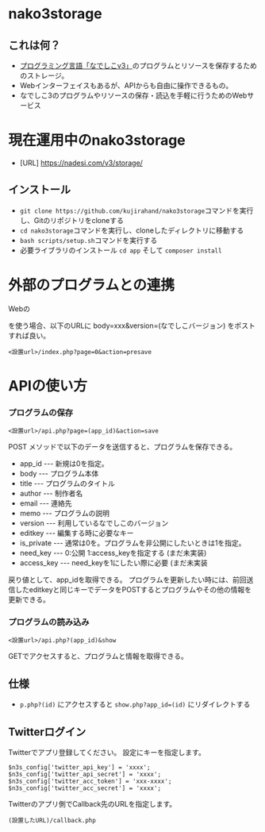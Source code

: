 # nako3storage

## これは何？

- [プログラミング言語「なでしこv3」](https://nadesi.com)のプログラムとリソースを保存するためのストレージ。
- Webインターフェイスもあるが、APIからも自由に操作できるもの。
- なでしこ3のプログラムやリソースの保存・読込を手軽に行うためのWebサービス

# 現在運用中のnako3storage

 - [URL] https://nadesi.com/v3/storage/

## インストール

- `git clone https://github.com/kujirahand/nako3storage`コマンドを実行し、Gitのリポジトリをcloneする
- `cd nako3storage`コマンドを実行し、cloneしたディレクトリに移動する
- `bash scripts/setup.sh`コマンドを実行する
- 必要ライブラリのインストール `cd app` そして `composer install`

# 外部のプログラムとの連携

Webの<form>を使う場合、以下のURLに body=xxx&version=(なでしこバージョン) をポストすれば良い。

```
<設置url>/index.php?page=0&action=presave
```

# APIの使い方

### プログラムの保存

```
<設置url>/api.php?page=(app_id)&action=save
```

POST メソッドで以下のデータを送信すると、プログラムを保存できる。

- app_id --- 新規は0を指定。
- body --- プログラム本体
- title --- プログラムのタイトル
- author --- 制作者名
- email --- 連絡先
- memo --- プログラムの説明
- version --- 利用しているなでしこのバージョン
- editkey --- 編集する時に必要なキー
- is_private --- 通常は0を。プログラムを非公開にしたいときは1を指定。
- need_key --- 0:公開 1:access_keyを指定する (まだ未実装)
- access_key --- need_keyを1にしたい際に必要 (まだ未実装

戻り値として、app_idを取得できる。
プログラムを更新したい時には、前回送信したeditkeyと同じキーでデータをPOSTするとプログラムやその他の情報を更新できる。

### プログラムの読み込み

```
<設置url>/api.php?(app_id)&show
```

GETでアクセスすると、プログラムと情報を取得できる。

## 仕様

- `p.php?(id)` にアクセスすると `show.php?app_id=(id)` にリダイレクトする

## Twitterログイン

Twitterでアプリ登録してください。
設定にキーを指定します。

```
$n3s_config['twitter_api_key'] = 'xxxx';
$n3s_config['twitter_api_secret'] = 'xxxx';
$n3s_config['twitter_acc_token'] = 'xxx-xxxx';
$n3s_config['twitter_acc_secret'] = 'xxxx';
```

Twitterのアプリ側でCallback先のURLを指定します。

```
(設置したURL)/callback.php
```


